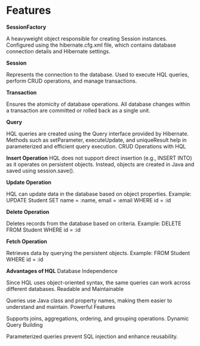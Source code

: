 # Features

**SessionFactory**

A heavyweight object responsible for creating Session instances.
Configured using the hibernate.cfg.xml file, which contains database connection details and Hibernate settings.

**Session**

Represents the connection to the database.
Used to execute HQL queries, perform CRUD operations, and manage transactions.

**Transaction**

Ensures the atomicity of database operations.
All database changes within a transaction are committed or rolled back as a single unit.

**Query**

HQL queries are created using the Query interface provided by Hibernate.
Methods such as setParameter, executeUpdate, and uniqueResult help in parameterized and efficient query execution.
CRUD Operations with HQL

**Insert Operation**
HQL does not support direct insertion (e.g., INSERT INTO) as it operates on persistent objects. Instead, objects are created in Java and saved using session.save().

**Update Operation**

HQL can update data in the database based on object properties.
Example:
UPDATE Student SET name = :name, email = :email WHERE id = :id

**Delete Operation**

Deletes records from the database based on criteria.
Example:
DELETE FROM Student WHERE id = :id

**Fetch Operation**

Retrieves data by querying the persistent objects.
Example:
FROM Student WHERE id = :id

**Advantages of HQL**
Database Independence

Since HQL uses object-oriented syntax, the same queries can work across different databases.
Readable and Maintainable

Queries use Java class and property names, making them easier to understand and maintain.
Powerful Features

Supports joins, aggregations, ordering, and grouping operations.
Dynamic Query Building

Parameterized queries prevent SQL injection and enhance reusability.
